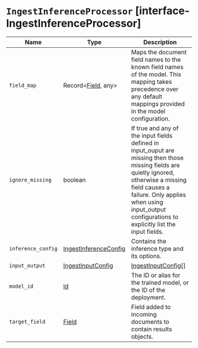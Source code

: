 # `IngestInferenceProcessor` [interface-IngestInferenceProcessor]

| Name | Type | Description |
| - | - | - |
| `field_map` | Record<[Field](./Field.md), any> | Maps the document field names to the known field names of the model. This mapping takes precedence over any default mappings provided in the model configuration. |
| `ignore_missing` | boolean | If true and any of the input fields defined in input_ouput are missing then those missing fields are quietly ignored, otherwise a missing field causes a failure. Only applies when using input_output configurations to explicitly list the input fields. |
| `inference_config` | [IngestInferenceConfig](./IngestInferenceConfig.md) | Contains the inference type and its options. |
| `input_output` | [IngestInputConfig](./IngestInputConfig.md) | [IngestInputConfig](./IngestInputConfig.md)[] | Input fields for inference and output (destination) fields for the inference results. This option is incompatible with the target_field and field_map options. |
| `model_id` | [Id](./Id.md) | The ID or alias for the trained model, or the ID of the deployment. |
| `target_field` | [Field](./Field.md) | Field added to incoming documents to contain results objects. |
